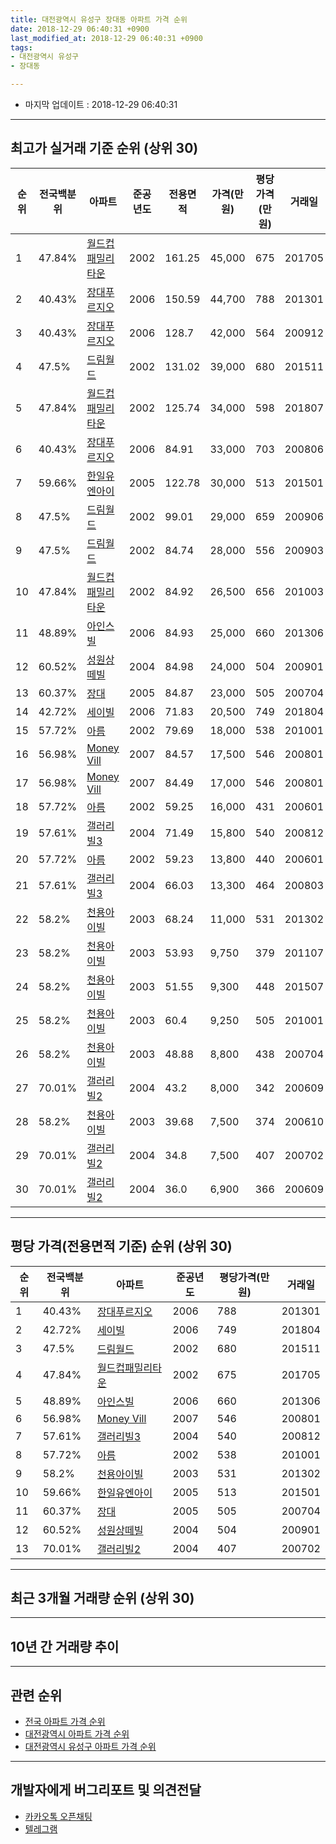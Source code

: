 ```yaml
---
title: 대전광역시 유성구 장대동 아파트 가격 순위
date: 2018-12-29 06:40:31 +0900
last_modified_at: 2018-12-29 06:40:31 +0900
tags:
- 대전광역시 유성구
- 장대동

---
```


* 마지막 업데이트 : 2018-12-29 06:40:31

---

## 최고가 실거래 기준 순위 (상위 30)


|순위|전국백분위|아파트|준공년도|전용면적|가격(만원)|평당가격(만원)|거래일|
|---|---|---|---|---|---|---|---|
|1|47.84%|[월드컵패밀리타운](https://search.naver.com/search.naver?query=%EB%8C%80%EC%A0%84%EA%B4%91%EC%97%AD%EC%8B%9C+%EC%9C%A0%EC%84%B1%EA%B5%AC+%EC%9E%A5%EB%8C%80%EB%8F%99+%EC%9B%94%EB%93%9C%EC%BB%B5%ED%8C%A8%EB%B0%80%EB%A6%AC%ED%83%80%EC%9A%B4)|2002|161.25|45,000|675|201705|
|2|40.43%|[장대푸르지오](https://search.naver.com/search.naver?query=%EB%8C%80%EC%A0%84%EA%B4%91%EC%97%AD%EC%8B%9C+%EC%9C%A0%EC%84%B1%EA%B5%AC+%EC%9E%A5%EB%8C%80%EB%8F%99+%EC%9E%A5%EB%8C%80%ED%91%B8%EB%A5%B4%EC%A7%80%EC%98%A4)|2006|150.59|44,700|788|201301|
|3|40.43%|[장대푸르지오](https://search.naver.com/search.naver?query=%EB%8C%80%EC%A0%84%EA%B4%91%EC%97%AD%EC%8B%9C+%EC%9C%A0%EC%84%B1%EA%B5%AC+%EC%9E%A5%EB%8C%80%EB%8F%99+%EC%9E%A5%EB%8C%80%ED%91%B8%EB%A5%B4%EC%A7%80%EC%98%A4)|2006|128.7|42,000|564|200912|
|4|47.5%|[드림월드](https://search.naver.com/search.naver?query=%EB%8C%80%EC%A0%84%EA%B4%91%EC%97%AD%EC%8B%9C+%EC%9C%A0%EC%84%B1%EA%B5%AC+%EC%9E%A5%EB%8C%80%EB%8F%99+%EB%93%9C%EB%A6%BC%EC%9B%94%EB%93%9C)|2002|131.02|39,000|680|201511|
|5|47.84%|[월드컵패밀리타운](https://search.naver.com/search.naver?query=%EB%8C%80%EC%A0%84%EA%B4%91%EC%97%AD%EC%8B%9C+%EC%9C%A0%EC%84%B1%EA%B5%AC+%EC%9E%A5%EB%8C%80%EB%8F%99+%EC%9B%94%EB%93%9C%EC%BB%B5%ED%8C%A8%EB%B0%80%EB%A6%AC%ED%83%80%EC%9A%B4)|2002|125.74|34,000|598|201807|
|6|40.43%|[장대푸르지오](https://search.naver.com/search.naver?query=%EB%8C%80%EC%A0%84%EA%B4%91%EC%97%AD%EC%8B%9C+%EC%9C%A0%EC%84%B1%EA%B5%AC+%EC%9E%A5%EB%8C%80%EB%8F%99+%EC%9E%A5%EB%8C%80%ED%91%B8%EB%A5%B4%EC%A7%80%EC%98%A4)|2006|84.91|33,000|703|200806|
|7|59.66%|[한일유엔아이](https://search.naver.com/search.naver?query=%EB%8C%80%EC%A0%84%EA%B4%91%EC%97%AD%EC%8B%9C+%EC%9C%A0%EC%84%B1%EA%B5%AC+%EC%9E%A5%EB%8C%80%EB%8F%99+%ED%95%9C%EC%9D%BC%EC%9C%A0%EC%97%94%EC%95%84%EC%9D%B4)|2005|122.78|30,000|513|201501|
|8|47.5%|[드림월드](https://search.naver.com/search.naver?query=%EB%8C%80%EC%A0%84%EA%B4%91%EC%97%AD%EC%8B%9C+%EC%9C%A0%EC%84%B1%EA%B5%AC+%EC%9E%A5%EB%8C%80%EB%8F%99+%EB%93%9C%EB%A6%BC%EC%9B%94%EB%93%9C)|2002|99.01|29,000|659|200906|
|9|47.5%|[드림월드](https://search.naver.com/search.naver?query=%EB%8C%80%EC%A0%84%EA%B4%91%EC%97%AD%EC%8B%9C+%EC%9C%A0%EC%84%B1%EA%B5%AC+%EC%9E%A5%EB%8C%80%EB%8F%99+%EB%93%9C%EB%A6%BC%EC%9B%94%EB%93%9C)|2002|84.74|28,000|556|200903|
|10|47.84%|[월드컵패밀리타운](https://search.naver.com/search.naver?query=%EB%8C%80%EC%A0%84%EA%B4%91%EC%97%AD%EC%8B%9C+%EC%9C%A0%EC%84%B1%EA%B5%AC+%EC%9E%A5%EB%8C%80%EB%8F%99+%EC%9B%94%EB%93%9C%EC%BB%B5%ED%8C%A8%EB%B0%80%EB%A6%AC%ED%83%80%EC%9A%B4)|2002|84.92|26,500|656|201003|
|11|48.89%|[아인스빌](https://search.naver.com/search.naver?query=%EB%8C%80%EC%A0%84%EA%B4%91%EC%97%AD%EC%8B%9C+%EC%9C%A0%EC%84%B1%EA%B5%AC+%EC%9E%A5%EB%8C%80%EB%8F%99+%EC%95%84%EC%9D%B8%EC%8A%A4%EB%B9%8C)|2006|84.93|25,000|660|201306|
|12|60.52%|[성원상떼빌](https://search.naver.com/search.naver?query=%EB%8C%80%EC%A0%84%EA%B4%91%EC%97%AD%EC%8B%9C+%EC%9C%A0%EC%84%B1%EA%B5%AC+%EC%9E%A5%EB%8C%80%EB%8F%99+%EC%84%B1%EC%9B%90%EC%83%81%EB%96%BC%EB%B9%8C)|2004|84.98|24,000|504|200901|
|13|60.37%|[장대](https://search.naver.com/search.naver?query=%EB%8C%80%EC%A0%84%EA%B4%91%EC%97%AD%EC%8B%9C+%EC%9C%A0%EC%84%B1%EA%B5%AC+%EC%9E%A5%EB%8C%80%EB%8F%99+%EC%9E%A5%EB%8C%80)|2005|84.87|23,000|505|200704|
|14|42.72%|[세이빌](https://search.naver.com/search.naver?query=%EB%8C%80%EC%A0%84%EA%B4%91%EC%97%AD%EC%8B%9C+%EC%9C%A0%EC%84%B1%EA%B5%AC+%EC%9E%A5%EB%8C%80%EB%8F%99+%EC%84%B8%EC%9D%B4%EB%B9%8C)|2006|71.83|20,500|749|201804|
|15|57.72%|[아름](https://search.naver.com/search.naver?query=%EB%8C%80%EC%A0%84%EA%B4%91%EC%97%AD%EC%8B%9C+%EC%9C%A0%EC%84%B1%EA%B5%AC+%EC%9E%A5%EB%8C%80%EB%8F%99+%EC%95%84%EB%A6%84)|2002|79.69|18,000|538|201001|
|16|56.98%|[Money Vill](https://search.naver.com/search.naver?query=%EB%8C%80%EC%A0%84%EA%B4%91%EC%97%AD%EC%8B%9C+%EC%9C%A0%EC%84%B1%EA%B5%AC+%EC%9E%A5%EB%8C%80%EB%8F%99+Money+Vill)|2007|84.57|17,500|546|200801|
|17|56.98%|[Money Vill](https://search.naver.com/search.naver?query=%EB%8C%80%EC%A0%84%EA%B4%91%EC%97%AD%EC%8B%9C+%EC%9C%A0%EC%84%B1%EA%B5%AC+%EC%9E%A5%EB%8C%80%EB%8F%99+Money+Vill)|2007|84.49|17,000|546|200801|
|18|57.72%|[아름](https://search.naver.com/search.naver?query=%EB%8C%80%EC%A0%84%EA%B4%91%EC%97%AD%EC%8B%9C+%EC%9C%A0%EC%84%B1%EA%B5%AC+%EC%9E%A5%EB%8C%80%EB%8F%99+%EC%95%84%EB%A6%84)|2002|59.25|16,000|431|200601|
|19|57.61%|[갤러리빌3](https://search.naver.com/search.naver?query=%EB%8C%80%EC%A0%84%EA%B4%91%EC%97%AD%EC%8B%9C+%EC%9C%A0%EC%84%B1%EA%B5%AC+%EC%9E%A5%EB%8C%80%EB%8F%99+%EA%B0%A4%EB%9F%AC%EB%A6%AC%EB%B9%8C3)|2004|71.49|15,800|540|200812|
|20|57.72%|[아름](https://search.naver.com/search.naver?query=%EB%8C%80%EC%A0%84%EA%B4%91%EC%97%AD%EC%8B%9C+%EC%9C%A0%EC%84%B1%EA%B5%AC+%EC%9E%A5%EB%8C%80%EB%8F%99+%EC%95%84%EB%A6%84)|2002|59.23|13,800|440|200601|
|21|57.61%|[갤러리빌3](https://search.naver.com/search.naver?query=%EB%8C%80%EC%A0%84%EA%B4%91%EC%97%AD%EC%8B%9C+%EC%9C%A0%EC%84%B1%EA%B5%AC+%EC%9E%A5%EB%8C%80%EB%8F%99+%EA%B0%A4%EB%9F%AC%EB%A6%AC%EB%B9%8C3)|2004|66.03|13,300|464|200803|
|22|58.2%|[천용아이빌](https://search.naver.com/search.naver?query=%EB%8C%80%EC%A0%84%EA%B4%91%EC%97%AD%EC%8B%9C+%EC%9C%A0%EC%84%B1%EA%B5%AC+%EC%9E%A5%EB%8C%80%EB%8F%99+%EC%B2%9C%EC%9A%A9%EC%95%84%EC%9D%B4%EB%B9%8C)|2003|68.24|11,000|531|201302|
|23|58.2%|[천용아이빌](https://search.naver.com/search.naver?query=%EB%8C%80%EC%A0%84%EA%B4%91%EC%97%AD%EC%8B%9C+%EC%9C%A0%EC%84%B1%EA%B5%AC+%EC%9E%A5%EB%8C%80%EB%8F%99+%EC%B2%9C%EC%9A%A9%EC%95%84%EC%9D%B4%EB%B9%8C)|2003|53.93|9,750|379|201107|
|24|58.2%|[천용아이빌](https://search.naver.com/search.naver?query=%EB%8C%80%EC%A0%84%EA%B4%91%EC%97%AD%EC%8B%9C+%EC%9C%A0%EC%84%B1%EA%B5%AC+%EC%9E%A5%EB%8C%80%EB%8F%99+%EC%B2%9C%EC%9A%A9%EC%95%84%EC%9D%B4%EB%B9%8C)|2003|51.55|9,300|448|201507|
|25|58.2%|[천용아이빌](https://search.naver.com/search.naver?query=%EB%8C%80%EC%A0%84%EA%B4%91%EC%97%AD%EC%8B%9C+%EC%9C%A0%EC%84%B1%EA%B5%AC+%EC%9E%A5%EB%8C%80%EB%8F%99+%EC%B2%9C%EC%9A%A9%EC%95%84%EC%9D%B4%EB%B9%8C)|2003|60.4|9,250|505|201001|
|26|58.2%|[천용아이빌](https://search.naver.com/search.naver?query=%EB%8C%80%EC%A0%84%EA%B4%91%EC%97%AD%EC%8B%9C+%EC%9C%A0%EC%84%B1%EA%B5%AC+%EC%9E%A5%EB%8C%80%EB%8F%99+%EC%B2%9C%EC%9A%A9%EC%95%84%EC%9D%B4%EB%B9%8C)|2003|48.88|8,800|438|200704|
|27|70.01%|[갤러리빌2](https://search.naver.com/search.naver?query=%EB%8C%80%EC%A0%84%EA%B4%91%EC%97%AD%EC%8B%9C+%EC%9C%A0%EC%84%B1%EA%B5%AC+%EC%9E%A5%EB%8C%80%EB%8F%99+%EA%B0%A4%EB%9F%AC%EB%A6%AC%EB%B9%8C2)|2004|43.2|8,000|342|200609|
|28|58.2%|[천용아이빌](https://search.naver.com/search.naver?query=%EB%8C%80%EC%A0%84%EA%B4%91%EC%97%AD%EC%8B%9C+%EC%9C%A0%EC%84%B1%EA%B5%AC+%EC%9E%A5%EB%8C%80%EB%8F%99+%EC%B2%9C%EC%9A%A9%EC%95%84%EC%9D%B4%EB%B9%8C)|2003|39.68|7,500|374|200610|
|29|70.01%|[갤러리빌2](https://search.naver.com/search.naver?query=%EB%8C%80%EC%A0%84%EA%B4%91%EC%97%AD%EC%8B%9C+%EC%9C%A0%EC%84%B1%EA%B5%AC+%EC%9E%A5%EB%8C%80%EB%8F%99+%EA%B0%A4%EB%9F%AC%EB%A6%AC%EB%B9%8C2)|2004|34.8|7,500|407|200702|
|30|70.01%|[갤러리빌2](https://search.naver.com/search.naver?query=%EB%8C%80%EC%A0%84%EA%B4%91%EC%97%AD%EC%8B%9C+%EC%9C%A0%EC%84%B1%EA%B5%AC+%EC%9E%A5%EB%8C%80%EB%8F%99+%EA%B0%A4%EB%9F%AC%EB%A6%AC%EB%B9%8C2)|2004|36.0|6,900|366|200609|


---

## 평당 가격(전용면적 기준) 순위 (상위 30)


|순위|전국백분위|아파트|준공년도|평당가격(만원)|거래일|
|---|---|---|---|---|---|
|1|40.43%|[장대푸르지오](https://search.naver.com/search.naver?query=%EB%8C%80%EC%A0%84%EA%B4%91%EC%97%AD%EC%8B%9C+%EC%9C%A0%EC%84%B1%EA%B5%AC+%EC%9E%A5%EB%8C%80%EB%8F%99+%EC%9E%A5%EB%8C%80%ED%91%B8%EB%A5%B4%EC%A7%80%EC%98%A4)|2006|788|201301|
|2|42.72%|[세이빌](https://search.naver.com/search.naver?query=%EB%8C%80%EC%A0%84%EA%B4%91%EC%97%AD%EC%8B%9C+%EC%9C%A0%EC%84%B1%EA%B5%AC+%EC%9E%A5%EB%8C%80%EB%8F%99+%EC%84%B8%EC%9D%B4%EB%B9%8C)|2006|749|201804|
|3|47.5%|[드림월드](https://search.naver.com/search.naver?query=%EB%8C%80%EC%A0%84%EA%B4%91%EC%97%AD%EC%8B%9C+%EC%9C%A0%EC%84%B1%EA%B5%AC+%EC%9E%A5%EB%8C%80%EB%8F%99+%EB%93%9C%EB%A6%BC%EC%9B%94%EB%93%9C)|2002|680|201511|
|4|47.84%|[월드컵패밀리타운](https://search.naver.com/search.naver?query=%EB%8C%80%EC%A0%84%EA%B4%91%EC%97%AD%EC%8B%9C+%EC%9C%A0%EC%84%B1%EA%B5%AC+%EC%9E%A5%EB%8C%80%EB%8F%99+%EC%9B%94%EB%93%9C%EC%BB%B5%ED%8C%A8%EB%B0%80%EB%A6%AC%ED%83%80%EC%9A%B4)|2002|675|201705|
|5|48.89%|[아인스빌](https://search.naver.com/search.naver?query=%EB%8C%80%EC%A0%84%EA%B4%91%EC%97%AD%EC%8B%9C+%EC%9C%A0%EC%84%B1%EA%B5%AC+%EC%9E%A5%EB%8C%80%EB%8F%99+%EC%95%84%EC%9D%B8%EC%8A%A4%EB%B9%8C)|2006|660|201306|
|6|56.98%|[Money Vill](https://search.naver.com/search.naver?query=%EB%8C%80%EC%A0%84%EA%B4%91%EC%97%AD%EC%8B%9C+%EC%9C%A0%EC%84%B1%EA%B5%AC+%EC%9E%A5%EB%8C%80%EB%8F%99+Money+Vill)|2007|546|200801|
|7|57.61%|[갤러리빌3](https://search.naver.com/search.naver?query=%EB%8C%80%EC%A0%84%EA%B4%91%EC%97%AD%EC%8B%9C+%EC%9C%A0%EC%84%B1%EA%B5%AC+%EC%9E%A5%EB%8C%80%EB%8F%99+%EA%B0%A4%EB%9F%AC%EB%A6%AC%EB%B9%8C3)|2004|540|200812|
|8|57.72%|[아름](https://search.naver.com/search.naver?query=%EB%8C%80%EC%A0%84%EA%B4%91%EC%97%AD%EC%8B%9C+%EC%9C%A0%EC%84%B1%EA%B5%AC+%EC%9E%A5%EB%8C%80%EB%8F%99+%EC%95%84%EB%A6%84)|2002|538|201001|
|9|58.2%|[천용아이빌](https://search.naver.com/search.naver?query=%EB%8C%80%EC%A0%84%EA%B4%91%EC%97%AD%EC%8B%9C+%EC%9C%A0%EC%84%B1%EA%B5%AC+%EC%9E%A5%EB%8C%80%EB%8F%99+%EC%B2%9C%EC%9A%A9%EC%95%84%EC%9D%B4%EB%B9%8C)|2003|531|201302|
|10|59.66%|[한일유엔아이](https://search.naver.com/search.naver?query=%EB%8C%80%EC%A0%84%EA%B4%91%EC%97%AD%EC%8B%9C+%EC%9C%A0%EC%84%B1%EA%B5%AC+%EC%9E%A5%EB%8C%80%EB%8F%99+%ED%95%9C%EC%9D%BC%EC%9C%A0%EC%97%94%EC%95%84%EC%9D%B4)|2005|513|201501|
|11|60.37%|[장대](https://search.naver.com/search.naver?query=%EB%8C%80%EC%A0%84%EA%B4%91%EC%97%AD%EC%8B%9C+%EC%9C%A0%EC%84%B1%EA%B5%AC+%EC%9E%A5%EB%8C%80%EB%8F%99+%EC%9E%A5%EB%8C%80)|2005|505|200704|
|12|60.52%|[성원상떼빌](https://search.naver.com/search.naver?query=%EB%8C%80%EC%A0%84%EA%B4%91%EC%97%AD%EC%8B%9C+%EC%9C%A0%EC%84%B1%EA%B5%AC+%EC%9E%A5%EB%8C%80%EB%8F%99+%EC%84%B1%EC%9B%90%EC%83%81%EB%96%BC%EB%B9%8C)|2004|504|200901|
|13|70.01%|[갤러리빌2](https://search.naver.com/search.naver?query=%EB%8C%80%EC%A0%84%EA%B4%91%EC%97%AD%EC%8B%9C+%EC%9C%A0%EC%84%B1%EA%B5%AC+%EC%9E%A5%EB%8C%80%EB%8F%99+%EA%B0%A4%EB%9F%AC%EB%A6%AC%EB%B9%8C2)|2004|407|200702|


---

## 최근 3개월 거래량 순위 (상위 30)


<div style="width:100%;">
    <canvas id="deal_count_ranking" height="250"></canvas>
</div>


<script>
new Chart(document.getElementById("deal_count_ranking"), {
    type: 'horizontalBar',
    data: {
        labels: ['월드컵패밀리타운', '장대푸르지오', '드림월드', '한일유엔아이', '갤러리빌3', '아인스빌'],
        datasets: [{
            label: '실거래 수',
            data: [13, 6, 5, 1, 1, 1],
            borderColor: "rgba(255, 0, 128, 1)",
            backgroundColor: "rgba(255, 0, 128, 0.5)",
            fill: false,
        }]
    },
    options: {
        responsive: true,
        title: {
            display: true,
            text: '최근 3개월 거래량 순위'
        },
        tooltips: {
            mode: 'index',
            intersect: false,
            callbacks: {
                title: function(tooltipItems, data) {
                    return "실거래 수:";
                },
                label: function(tooltipItem, data) {
                    return data.labels[tooltipItem.index] + ": " + tooltipItem.xLabel;
                }
            }
        },
        hover: {
            mode: 'nearest',
            intersect: true
        },
        scales: {
            xAxes: [{
                display: true,
                scaleLabel: {
                    display: true,
                    labelString: '실거래 수'
                },
                ticks: {
                    suggestedMin: 0,
                }
            }],
            yAxes: [{
                display: true,
                ticks: {
                    autoSkip: false,
                    callback: function(value, index, values) {
                        if (value.length > 15)
                            return value.substr(0, 13) + "...";
                        else
                            return value;
                    }
                },
                scaleLabel: {
                    display: false,
                }
            }]
        }
    }
});

</script>


---

## 10년 간 거래량 추이


<div style="width:100%;">
    <canvas id="deal_progress" height="250"></canvas>
</div>

<script>
new Chart(document.getElementById("deal_progress"), {
    type: 'line',
    data: {
        labels: ['200812','200901','200902','200903','200904','200905','200906','200907','200908','200909','200910','200911','200912','201001','201002','201003','201004','201005','201006','201007','201008','201009','201010','201011','201012','201101','201102','201103','201104','201105','201106','201107','201108','201109','201110','201111','201112','201201','201202','201203','201204','201205','201206','201207','201208','201209','201210','201211','201212','201301','201302','201303','201304','201305','201306','201307','201308','201309','201310','201311','201312','201401','201402','201403','201404','201405','201406','201407','201408','201409','201410','201411','201412','201501','201502','201503','201504','201505','201506','201507','201508','201509','201510','201511','201512','201601','201602','201603','201604','201605','201606','201607','201608','201609','201610','201611','201612','201701','201702','201703','201704','201705','201706','201707','201708','201709','201710','201711','201712','201801','201802','201803','201804','201805','201806','201807','201808','201809','201810','201811','201812'],
        datasets: [{
            label: '실거래 수',
            pointRadius: 1,
            data: [7, 7, 17, 18, 17, 16, 25, 22, 25, 22, 12, 17, 18, 19, 10, 15, 12, 13, 15, 7, 15, 15, 20, 21, 23, 37, 23, 19, 14, 20, 20, 19, 16, 13, 13, 13, 13, 8, 12, 8, 10, 8, 3, 3, 1, 20, 11, 17, 21, 10, 20, 16, 8, 25, 20, 10, 9, 21, 17, 19, 20, 17, 11, 14, 14, 13, 4, 11, 9, 10, 13, 12, 7, 17, 12, 20, 10, 9, 11, 12, 11, 13, 18, 20, 17, 12, 12, 17, 18, 8, 18, 7, 11, 12, 27, 18, 20, 10, 23, 15, 13, 13, 16, 13, 13, 8, 7, 17, 15, 20, 14, 8, 11, 6, 11, 11, 10, 15, 16, 9, 2],
            borderColor: "rgba(255, 201, 14, 1)",
            backgroundColor: "rgba(255, 201, 14, 0.5)",
            fill: true,
        }]
    },
    options: {
        responsive: true,
        title: {
            display: true,
            text: '10년간 거래량 추이'
        },
        tooltips: {
            mode: 'index',
            intersect: false,
        },
        hover: {
            mode: 'nearest',
            intersect: true
        },
        scales: {
            xAxes: [{
                display: true,
                scaleLabel: {
                    display: true,
                    labelString: '년/월'
                }
            }],
            yAxes: [{
                display: true,
                ticks: {
                    suggestedMin: 0,
                },
                scaleLabel: {
                    display: true,
                    labelString: '실거래 수'
                }
            }]
        }
    }
});

</script>


---

## 관련 순위

- [전국 아파트 가격 순위](https://inasie.github.io/apt-ranking/전국)
- [대전광역시 아파트 가격 순위](https://inasie.github.io/apt-ranking/대전광역시)
- [대전광역시 유성구 아파트 가격 순위](https://inasie.github.io/apt-ranking/대전광역시-유성구)


---

## 개발자에게 버그리포트 및 의견전달

- [카카오톡 오픈채팅](https://open.kakao.com/o/gLJUAP4)
- [텔레그램](https://t.me/inasie)

